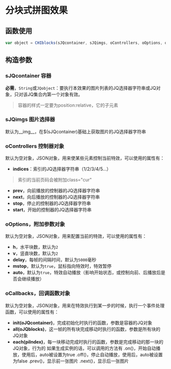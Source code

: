 # 分块式拼图效果

## 函数使用

```javascript
var object = CHIblocks(sJQcontainer, sJQimgs, oControllers, oOptions, oCallbacks);
```

## 构造参数

### sJQcontainer 容器

**必需**，`String`或`JQobject`：要执行本效果的图片列表的JQ选择器字符串或JQ对象，只对该JQ集合内第一个对象有效。
> 容器的样式一定要为position:relative，它的子元素  

### sJQimgs 图片选择器

默认为__img__，在$(sJQcontainer)基础上获取图片的JQ选择器字符串  

### oControllers 控制器对象

默认为空对象，JSON对象，用来使某些元素控制当前特效，可以使用的属性有：  
+ **indices**：索引的JQ选择器字符串（1/2/3/4/5...）
> 索引的当前页码会被附加class="cur"  
+ **prev**，向前播放的控制器的JQ选择器字符串  
+ **next**，向后播放的控制器的JQ选择器字符串  
+ **stop**，停止的控制器的JQ选择器字符串  
+ **start**，开始的控制器的JQ选择器字符串  

### oOptions，附加参数对象  
默认为空对象，JSON对象，用来配置当前的特效，可以使用的属性有：  
+ **h**，水平块数，默认为`2`  
+ **v**，竖直块数，默认为`2`  
+ **delay**，每帧的间隔时间，默认为`5000`毫秒  
+ **mstop**，默认为`true`，鼠标指向特效时，特效暂停  
+ **auto**，默认为`true`，特效自动播放（影响开始状态，或控制向前、后播放后是否会继续播放）  

### oCallbacks，回调函数对象
默认为空对象，JSON对象，用来在特效执行到某一步的时候，执行一个事件处理函数，可以使用的属性有：  
+ **init(oJQcontainer)**，完成初始化时执行的函数，参数是容器的JQ对象
+ **all(oJQblocks)**，这一帧的所有块完成移动时执行的函数，参数是所有块的JQ对象
+ **each(piIndex)**，每一块移动完成时执行的函数，参数是完成移动的那一块的JQ对象，行为的
如果生成实例的话，可以调用的方法有
	.on()，开始自动播放，使用后，auto被设置为true
	.off()，停止自动播放，使用后，auto被设置为false
	.prev()，显示前一张图片
	.next()，显示后一张图片
